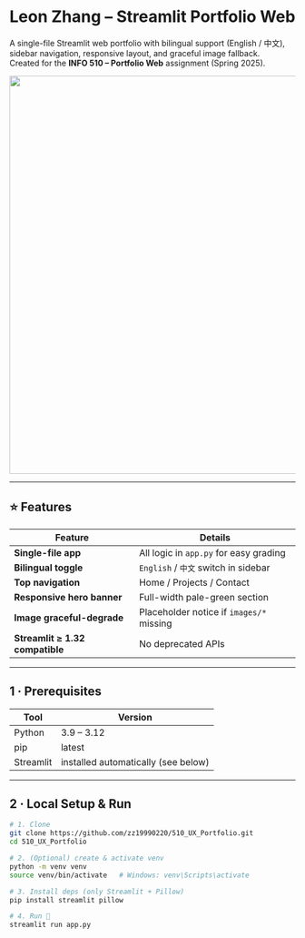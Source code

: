 # Leon Zhang – Streamlit Portfolio Web

A single-file Streamlit web portfolio with bilingual support (English / 中文), sidebar navigation, responsive layout, and graceful image fallback.  
Created for the **INFO 510 – Portfolio Web** assignment (Spring 2025).

<p align="center">
  <img src="images/screenshot_home.png" width="700">
</p>

---

## ⭐ Features

| Feature                           | Details |
|-----------------------------------|---------|
| **Single-file app**               | All logic in `app.py` for easy grading |
| **Bilingual toggle**              | `English` / `中文` switch in sidebar |
| **Top navigation**                | Home / Projects / Contact |
| **Responsive hero banner**        | Full-width pale-green section |
| **Image graceful-degrade**        | Placeholder notice if `images/*` missing |
| **Streamlit ≥ 1.32 compatible**   | No deprecated APIs |

---

## 1 · Prerequisites

| Tool | Version |
|------|---------|
| Python | 3.9 – 3.12 |
| pip    | latest |
| Streamlit | installed automatically (see below) |

---

## 2 · Local Setup & Run

```bash
# 1. Clone
git clone https://github.com/zz19990220/510_UX_Portfolio.git
cd 510_UX_Portfolio

# 2. (Optional) create & activate venv
python -m venv venv
source venv/bin/activate   # Windows: venv\Scripts\activate

# 3. Install deps (only Streamlit + Pillow)
pip install streamlit pillow

# 4. Run 🏃
streamlit run app.py